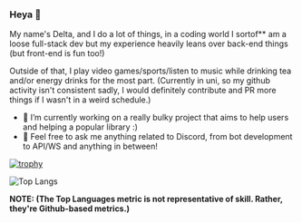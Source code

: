 ### Heya 👋

My name's Delta, and I do a lot of things, in a coding world I sortof** am a loose full-stack dev but my experience heavily leans over back-end things (but front-end is fun too!)

Outside of that, I play video games/sports/listen to music while drinking tea and/or energy drinks for the most part. (Currently in uni, so my github activity isn't consistent sadly, I would definitely contribute and PR more things if I wasn't in a weird schedule.)

- 🔭 I’m currently working on a really bulky project that aims to help users and helping a popular library :)
- 💬 Feel free to ask me anything related to Discord, from bot development to API/WS and anything in between!

[![trophy](https://github-profile-trophy.vercel.app/?username=DeltaXWizard&count_private=true&theme=nord)](https://github.com/ryo-ma/github-profile-trophy)

![Top Langs](https://github-readme-stats.vercel.app/api/top-langs/?username=DeltaXWizard&count_private=true&show_icons=true&theme=radical&layout=compact)

**NOTE: (The Top Languages metric is not representative of skill. Rather, they're Github-based metrics.)**

<!--
**DeltaXWizard/DeltaXWizard** is a ✨ _special_ ✨ repository because its `README.md` (this file) appears on your GitHub profile.

Here are some ideas to get you started:

- 🔭 I’m currently working on ...
- 🌱 I’m currently learning ...
- 👯 I’m looking to collaborate on ...
- 🤔 I’m looking for help with ...
- 💬 Ask me about ...
- 📫 How to reach me: ...
- 😄 Pronouns: ...
- ⚡ Fun fact: ...
-->
